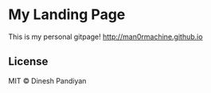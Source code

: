 # My Landing Page   
This is my personal gitpage!
http://man0rmachine.github.io

## License
MIT © Dinesh Pandiyan
